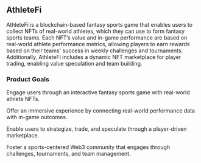 ## AthleteFi

 
AthleteFi is a blockchain-based fantasy sports game that enables users to collect NFTs of real-world athletes, which they can use to form fantasy sports teams. Each NFT’s value and in-game performance are based on real-world athlete performance metrics, allowing players to earn rewards based on their teams' success in weekly challenges and tournaments. Additionally, AthleteFi includes a dynamic NFT marketplace for player trading, enabling value speculation and team building. 

### Product Goals

Engage users through an interactive fantasy sports game with real-world athlete NFTs. 

Offer an immersive experience by connecting real-world performance data with in-game outcomes. 

Enable users to strategize, trade, and speculate through a player-driven marketplace. 

Foster a sports-centered Web3 community that engages through challenges, tournaments, and team management. 


 
